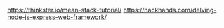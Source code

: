 https://thinkster.io/mean-stack-tutorial/
https://hackhands.com/delving-node-js-express-web-framework/
    
    